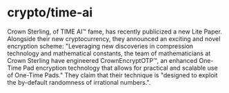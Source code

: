 # crypto/time-ai
Crown Sterling, of TIME AI™ fame, has recently publicized a new Lite Paper. Alongside their new cryptocurrency, they announced an exciting and novel encryption scheme: "Leveraging new discoveries in compression technology and mathematical constants, the team of mathematicians at Crown Sterling have engineered CrownEncryptOTP™, an enhanced One-Time Pad encryption technology that allows for practical and scalable use of One-Time Pads." They claim that their technique is "designed to exploit the by-default randomness of irrational numbers.".


